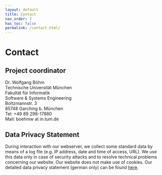 ```yaml
---
layout: default
title: Contact
nav_order: 7
has_toc: false
permalink: /contact.html/
---
```

# Contact
## Project coordinator
Dr. Wolfgang Böhm  
Technische Universität München  
Fakultät für Informatik  
Software & Systems Engineering  
Boltzmannstr. 3  
85748 Garching b. München  
Tel: +49 89 298-17880  
Mail: boehmw at in.tum.de  

## Data Privacy Statement
During interaction with our webserver, we collect some standard data by means of a log file (e.g. IP address, date and time of access, URL). We use this data only in case of security attacks and to resolve technical problems concerning our website. Our website does not make use of cookies. Our detailed data privacy statement (german only) can be found [here](https://www.tum.de/datenschutz/).
